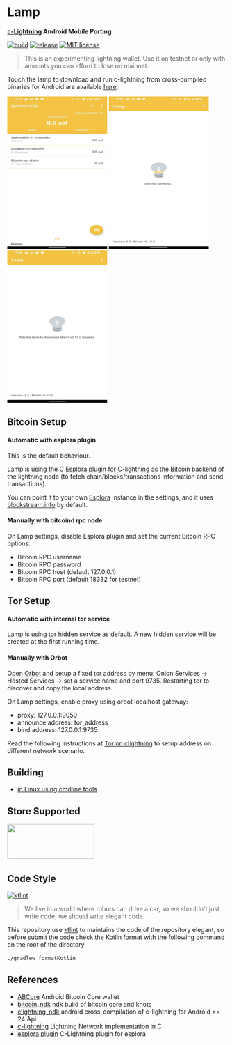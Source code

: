 # Lamp 
<strong> [c-Lightning](https://github.com/ElementsProject/lightning) Android Mobile Porting </strong>

[![build](https://github.com/clightning4j/lamp/workflows/android-master/badge.svg)](https://github.com/clightning4j/lamp/actions)
[![release](https://github.com/clightning4j/lamp/workflows/release/badge.svg)](https://github.com/clightning4j/lamp/actions)
[![MIT license](https://img.shields.io/github/license/clightning4j/lamp)](https://github.com/clightning4j/lamp/blob/master/LICENSE)


> This is an experimenting lightning wallet. Use it on testnet or only with amounts you can afford to lose on mainnet.

Touch the lamp to download and run c-lightning from cross-compiled binaries for Android are available [here](https://github.com/clightning4j/lightning_ndk/releases).

<span> 
    <img src="doc/img/Screen1.png" width="230" height="350" />
    <img src="doc/img/Screen2.png" width="230" height="350" />
    <img src="doc/img/Screen3.png" width="230" height="350" />
</span>

## Bitcoin Setup

#### Automatic with esplora plugin

This is the default behaviour.

Lamp is using [the C Esplora plugin for C-lightning](https://github.com/clightning4j/esplora_clnd_plugin) as the Bitcoin backend of the lightning node (to fetch chain/blocks/transactions information and send transactions).

You can point it to your own [Esplora](github.com/Blockstream/esplora) instance in the settings, and it uses [blockstream.info](https://blockstream.info) by default.


#### Manually with bitcoind rpc node
On Lamp settings, disable Esplora plugin and set the current Bitcoin RPC options:

- Bitcoin RPC username
- Bitcoin RPC password
- Bitcoin RPC host (default 127.0.0.1)
- Bitcoin RPC port (default 18332 for testnet)

## Tor Setup

#### Automatic with internal tor service

Lamp is using tor hidden service as default. A new hidden service will be created at the first running time.

#### Manually with Orbot

Open [Orbot](https://github.com/guardianproject/Orbot) and setup a fixed tor address by menu: Onion Services -> Hosted Services -> set a service name and port 9735. Restarting tor to discover and copy the local address.

On Lamp settings, enable proxy using orbot localhost gateway:

- proxy: 127.0.0.1:9050
- announce address: tor_address
- bind address: 127.0.0.1:9735

Read the following instructions at [Tor on clightning](https://lightning.readthedocs.io/TOR.html) to setup address on different network scenario.

## Building

 * [in Linux using cmdline tools](doc/cmdline-tools-setup.md)
 
## Store Supported
[<img src="https://gitlab.com/IzzyOnDroid/repo/-/raw/master/assets/IzzyOnDroid.png" width="200" height="80" />](https://apt.izzysoft.de/fdroid/index/apk/com.lvaccaro.lamp)



## Code Style
[![ktlint](https://img.shields.io/badge/code%20style-%E2%9D%A4-FF4081.svg)](https://ktlint.github.io/)

> We live in a world where robots can drive a car, so we shouldn't just write code, we should write elegant code.

This repository use [ktlint](https://github.com/pinterest/ktlint) to maintains the code of the repository elegant, so 
before submit the code check the Kotlin format with the following command on the root of the directory

```bash
./gradlew formatKotlin
```

## References

- [ABCore](https://github.com/greenaddress/abcore) Android Bitcoin Core wallet
- [bitcoin_ndk](https://github.com/greenaddress/bitcoin_ndk) ndk build of bitcoin core and knots
- [clightning_ndk](https://github.com/clightning4j/lightning_ndk) android cross-compilation of c-lightning for Android >= 24 Api
- [c-lightning](https://github.com/ElementsProject/lightning) Lightning Network implementation in C
- [esplora plugin](https://github.com/clightning4j/esplora_clnd_plugin) C-Lightning plugin for esplora

